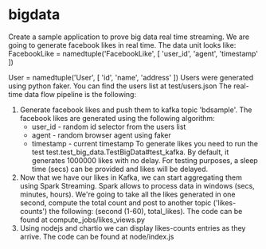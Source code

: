 # bigdata
Create a sample application to prove big data real time streaming.
We are going to generate facebook likes in real time. The data unit looks like:
FacebookLike = namedtuple('FacebookLike', [
    'user_id',
    'agent',
    'timestamp'
])

User = namedtuple('User', [
    'id',
    'name',
    'address'
])
Users were generated using python faker. You can find the users list at test/users.json 
The real-time data flow pipeline is the following:
1. Generate facebook likes and push them to kafka topic 'bdsample'. The facebook likes are generated using the following algorithm:
   * user_id - random id selector from the users list
   * agent - random browser agent using faker
   * timestamp - current timestamp
   To generate likes you need to run the test test.test_big_data.TestBigData#test_kafka. By default, it generates 1000000 likes with no delay. 
   For testing purposes, a sleep time (secs) can be provided and likes will be delayed.
2. Now that we have our likes in Kafka, we can start aggregating them using Spark Streaming. Spark allows to process data in windows 
   (secs, minutes, hours). We're going to take all the likes generated in one second, compute the total count and post to another topic ('likes-counts')
   the following: (second (1-60), total_likes). The code can be found at compute_jobs/likes_views.py
3. Using nodejs and chartio we can display likes-counts entries as they arrive. The code can be found at node/index.js
